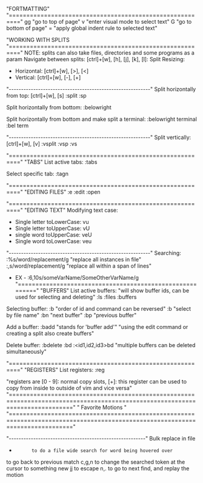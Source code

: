 "FORTMATTING"
"========================================================="
gg "go to top of page"
v  "enter visual mode to select text"
G  "go to bottom of page"
=  "apply global indent rule to selected text"

"WORKING WITH SPLITS
"========================================================="
NOTE: splits can also take files, directories and some programs as a param
Navigate between splits: [ctrl]+[w], [h], [j], [k], [l]:
Split Resizing:
  - Horizontal: [ctrl]+[w], [>], [<]
  - Vertical: [ctrl]+[w], [-], [+]

"----------------------------------------------------------"
Split horizontally from top:
[ctrl]+[w], [s]
:split
:sp

Split horizontally from bottom:
:belowright

Split horizontally from bottom and make split a terminal:
:belowright terminal
:bel term

"----------------------------------------------------------"
Split vertically:
[ctrl]+[w], [v]
:vsplit
:vsp
:vs

"========================================================="
"TABS"
List active tabs:
:tabs

Select specific tab:
:tagn<num>

"========================================================="
"EDITING FILES"
:e <file path>
:edit <file path>
:open <file path>

"========================================================="
"EDITING TEXT"
Modifying text case:
  - Single letter toLowerCase: vu
  - Single letter toUpperCase: vU
  - single word toUpperCase: veU
  - Single word toLowerCase: veu

"----------------------------------------------------------"
Searching:
:%s/word/replacement/g "replace all instances in file"
:<start>,<end>s/word/replacement/g "replace all within a span of lines"
  - EX - :6,10s/someVarName/SomeOtherVarName/g
"========================================================="
"BUFFERS"
List active buffers: "will show buffer ids, can be used for selecting and deleting"
:ls 
:files
:buffers

Selecting buffer:
:b<buffer id> "order of id and command can be reversed"
:b<file name> "select by file name"
:bn "next buffer"
:bp "previous buffer"

Add a buffer:
:badd <filename> "stands for 'buffer add'"
"using the edit command or creating a split also create buffers"

Delete buffer:
:<buffer id>bdelete
:<buffer id>bd
:<id1,id2,id3>bd "multiple buffers can be deleted simultaneously"

"========================================================="
"REGISTERS"
List registers:
:reg

"registers are [0 - 9]: normal copy slots, [+]: this register can be used to copy from inside to outside of vim and vice versa"
"=============================================================================================================================="
" Favorite Motions "
"=============================================================================================================================="

"--------------------------------------------------------"
Bulk replace in file
*           to do a file wide search for word being hovered over
<Shift-n>   to go back to previous match
c,g,n       to change the searched token at the cursor to something new
jj          to escape
n,.         to go to next find, and replay the motion
